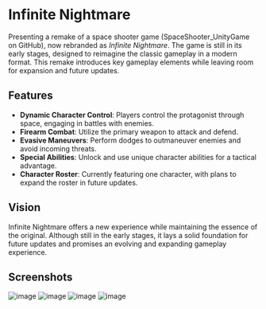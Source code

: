 # Infinite Nightmare

Presenting a remake of a space shooter game (SpaceShooter_UnityGame on GitHub), now rebranded as *Infinite Nightmare*. The game is still in its early stages, designed to reimagine the classic gameplay in a modern format. This remake introduces key gameplay elements while leaving room for expansion and future updates.

## Features

- **Dynamic Character Control**: Players control the protagonist through space, engaging in battles with enemies.
- **Firearm Combat**: Utilize the primary weapon to attack and defend.
- **Evasive Maneuvers**: Perform dodges to outmaneuver enemies and avoid incoming threats.
- **Special Abilities**: Unlock and use unique character abilities for a tactical advantage.
- **Character Roster**: Currently featuring one character, with plans to expand the roster in future updates.

## Vision

Infinite Nightmare offers a new experience while maintaining the essence of the original. Although still in the early stages, it lays a solid foundation for future updates and promises an evolving and expanding gameplay experience.

## Screenshots


![image](https://github.com/user-attachments/assets/7ca937b8-1856-4247-b17e-4f361057a1cc)
![image](https://github.com/user-attachments/assets/69020672-adea-478c-9ecd-e6a403f3c493)
![image](https://github.com/user-attachments/assets/5a5a76fc-df39-4bf0-8b55-fb1003079765)
![image](https://github.com/user-attachments/assets/d819ffe6-0d68-4883-81cc-957d1810802f)

